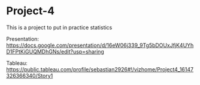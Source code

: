 # Project-4
This is a project to put in practice statistics

Presentation: https://docs.google.com/presentation/d/16eW06j339_9Tg5bDOUxJfjK4UYhD1FPtKiGUQMDhGNs/edit?usp=sharing

Tableau: https://public.tableau.com/profile/sebastian2926#!/vizhome/Project4_16147326366340/Story1
